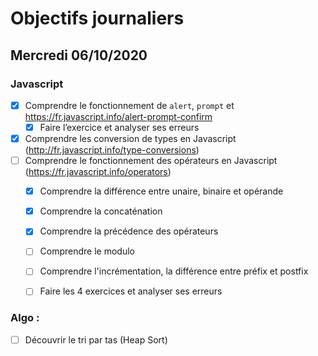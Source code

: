 # Objectifs journaliers

## Mercredi 06/10/2020

### Javascript

* [x] Comprendre le fonctionnement de `alert`, `prompt` et https://fr.javascript.info/alert-prompt-confirm
  * [x] Faire l’exercice et analyser ses erreurs
* [x] Comprendre les conversion de types en Javascript (http://fr.javascript.info/type-conversions)
* [ ] Comprendre le fonctionnement des opérateurs en Javascript (https://fr.javascript.info/operators)
  * [x] Comprendre la différence entre unaire, binaire et opérande
  * [x] Comprendre la concaténation
  * [x] Comprendre la précédence des opérateurs
  * [ ] Comprendre le modulo
  * [ ] Comprendre l'incrémentation, la différence entre préfix et postfix
  * [ ] Faire les 4 exercices et analyser ses erreurs



### Algo : 

* [ ] Découvrir le tri par tas (Heap Sort)

